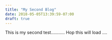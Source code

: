 ```yaml
---
title: "My Second Blog"
date: 2018-05-05T13:39:59-07:00
draft: true
---
```


This is my second test...........
Hop this will load ....